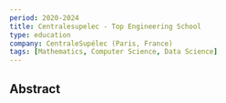 ```yaml
---
period: 2020-2024
title: Centralesupelec - Top Engineering School
type: education
company: CentraleSupélec (Paris, France)
tags: [Mathematics, Computer Science, Data Science]
---
```


## Abstract